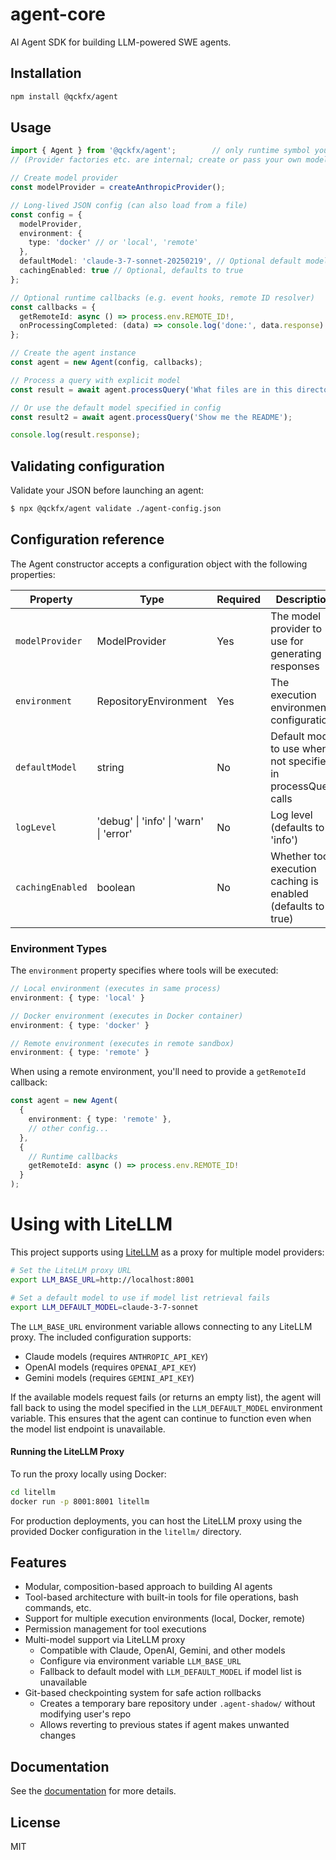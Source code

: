 # agent-core

AI Agent SDK for building LLM-powered SWE agents.

## Installation

```bash
npm install @qckfx/agent
```

## Usage

```typescript
import { Agent } from '@qckfx/agent';        // only runtime symbol you need
// (Provider factories etc. are internal; create or pass your own model provider)

// Create model provider
const modelProvider = createAnthropicProvider();

// Long-lived JSON config (can also load from a file)
const config = {
  modelProvider,
  environment: {
    type: 'docker' // or 'local', 'remote'
  },
  defaultModel: 'claude-3-7-sonnet-20250219', // Optional default model
  cachingEnabled: true // Optional, defaults to true
};

// Optional runtime callbacks (e.g. event hooks, remote ID resolver)
const callbacks = {
  getRemoteId: async () => process.env.REMOTE_ID!,
  onProcessingCompleted: (data) => console.log('done:', data.response)
};

// Create the agent instance
const agent = new Agent(config, callbacks);

// Process a query with explicit model
const result = await agent.processQuery('What files are in this directory?', 'claude-3-7-sonnet-20250219');

// Or use the default model specified in config
const result2 = await agent.processQuery('Show me the README');

console.log(result.response);
```

## Validating configuration

Validate your JSON before launching an agent:

```bash
$ npx @qckfx/agent validate ./agent-config.json
```

## Configuration reference

The Agent constructor accepts a configuration object with the following properties:

| Property | Type | Required | Description |
|----------|------|----------|-------------|
| `modelProvider` | ModelProvider | Yes | The model provider to use for generating responses |
| `environment` | RepositoryEnvironment | Yes | The execution environment configuration |
| `defaultModel` | string | No | Default model to use when not specified in processQuery calls |
| `logLevel` | 'debug' \| 'info' \| 'warn' \| 'error' | No | Log level (defaults to 'info') |
| `cachingEnabled` | boolean | No | Whether tool execution caching is enabled (defaults to true) |

### Environment Types

The `environment` property specifies where tools will be executed:

```typescript
// Local environment (executes in same process)
environment: { type: 'local' }

// Docker environment (executes in Docker container)
environment: { type: 'docker' }

// Remote environment (executes in remote sandbox)
environment: { type: 'remote' }
```

When using a remote environment, you'll need to provide a `getRemoteId` callback:

```typescript
const agent = new Agent(
  {
    environment: { type: 'remote' },
    // other config...
  },
  {
    // Runtime callbacks
    getRemoteId: async () => process.env.REMOTE_ID!
  }
);
```

# Using with LiteLLM

This project supports using [LiteLLM](https://litellm.ai/) as a proxy for multiple model providers:

```bash
# Set the LiteLLM proxy URL 
export LLM_BASE_URL=http://localhost:8001

# Set a default model to use if model list retrieval fails
export LLM_DEFAULT_MODEL=claude-3-7-sonnet
```

The `LLM_BASE_URL` environment variable allows connecting to any LiteLLM proxy. The included configuration supports:

- Claude models (requires `ANTHROPIC_API_KEY`)
- OpenAI models (requires `OPENAI_API_KEY`)
- Gemini models (requires `GEMINI_API_KEY`)

If the available models request fails (or returns an empty list), the agent will fall back to using the model specified in the `LLM_DEFAULT_MODEL` environment variable. This ensures that the agent can continue to function even when the model list endpoint is unavailable.

#### Running the LiteLLM Proxy

To run the proxy locally using Docker:

```bash
cd litellm
docker run -p 8001:8001 litellm
```

For production deployments, you can host the LiteLLM proxy using the provided Docker configuration in the `litellm/` directory.

## Features

- Modular, composition-based approach to building AI agents
- Tool-based architecture with built-in tools for file operations, bash commands, etc.
- Support for multiple execution environments (local, Docker, remote)
- Permission management for tool executions
- Multi-model support via LiteLLM proxy
  - Compatible with Claude, OpenAI, Gemini, and other models
  - Configure via environment variable `LLM_BASE_URL`
  - Fallback to default model with `LLM_DEFAULT_MODEL` if model list is unavailable
- Git-based checkpointing system for safe action rollbacks
  - Creates a temporary bare repository under `.agent-shadow/` without modifying user's repo
  - Allows reverting to previous states if agent makes unwanted changes

## Documentation

See the [documentation](https://qckfx.github.io/agent) for more details.

## License

MIT

